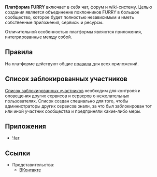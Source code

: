 **Платформа FURRY** включает в себя чат, форум и wiki-систему. Целью создания является объединение поклонников FURRY в большое сообщество, которое будет полностью независимым и иметь собственные приложения, сервисы и ресурсы.

Отличительной особенностью платформы являются приложения, интегрированные между собой.

## Правила

На платформе действуют общие [правила](https://metainfo.github.io/rules/) для всех приложений.

## Список заблокированных участников

[Список заблокированных участников](https://github.com/metainfo/bans) необходим для контроля и оповещения других сервисов и серверов о нежелательных пользователях. Список создан специально для того, чтобы администраторы других сервисов знали, за что был заблокирован тот или иной участник сообщества и предприняли какие-либо меры.

## Приложения

- [Чат](chat)

## Ссылки

- Представительства:
  - [ВКонтакте](https://vk.com/public141977955)